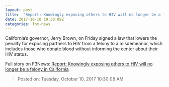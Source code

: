 ```yaml
---
layout: post
title:  "Report: Knowingly exposing others to HIV will no longer be a felony in California"
date: 2017-10-10 10:30:08Z
categories: fox-news
---
```


California’s governor, Jerry Brown, on Friday signed a law that lowers the penalty for exposing partners to HIV from a felony to a misdemeanor, which includes those who donate blood without informing the center about their HIV status.


Full story on F3News: [Report: Knowingly exposing others to HIV will no longer be a felony in California](http://www.f3nws.com/n/4CppSJ)

> Posted on: Tuesday, October 10, 2017 10:30:08 AM
